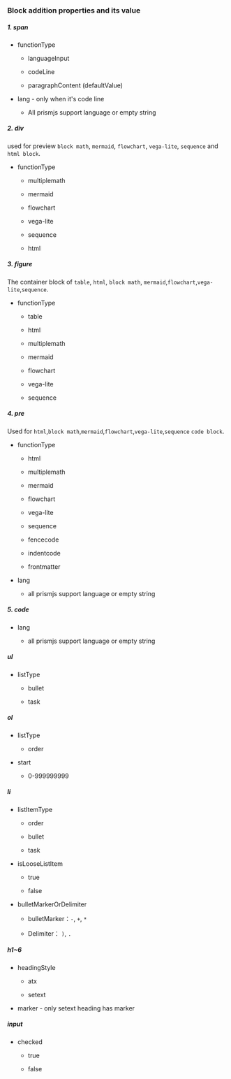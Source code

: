 ### Block addition properties and its value

##### 1. span

- functionType
  
  - languageInput
  
  - codeLine
  
  - paragraphContent (defaultValue)

- lang - only when it's code line
  
  - All prismjs support language or empty string

##### 2. div

used for preview `block math`, `mermaid`, `flowchart`, `vega-lite`, `sequence` and `html block`.

- functionType
  
  - multiplemath
  
  - mermaid
  
  - flowchart
  
  - vega-lite
  
  - sequence
  
  - html

##### 3. figure

The container block of `table`, `html`, `block math`, `mermaid`,`flowchart`,`vega-lite`,`sequence`.

- functionType
  
  - table
  
  - html
  
  - multiplemath
  
  - mermaid
  
  - flowchart
  
  - vega-lite
  
  - sequence

##### 4. pre

Used for `html`,`block math`,`mermaid`,`flowchart`,`vega-lite`,`sequence` `code block`.

- functionType
  
  - html
  
  - multiplemath
  
  - mermaid
  
  - flowchart
  
  - vega-lite
  
  - sequence
  
  - fencecode
  
  - indentcode

  - frontmatter

- lang
  
  - all prismjs support language or empty string

##### 5. code

- lang
  
  - all prismjs support language or empty string

##### ul

- listType
  
  - bullet
  
  - task

##### ol

- listType
  
  - order

- start
  
  - 0-999999999

##### li

- listItemType
  
  - order
  
  - bullet
  
  - task

- isLooseListItem
  
  - true
  
  - false

- bulletMarkerOrDelimiter
  
  - bulletMarker：`-`, `+`, `*`
  
  - Delimiter：  `)`, `.`

##### h1~6

- headingStyle
  
  - atx
  
  - setext

- marker - only setext heading has marker

##### input

- checked
  
  - true
  
  - false
